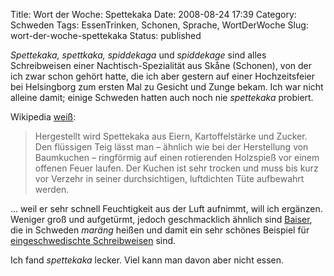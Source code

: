 Title: Wort der Woche: Spettekaka
Date: 2008-08-24 17:39
Category: Schweden
Tags: EssenTrinken, Schonen, Sprache, WortDerWoche
Slug: wort-der-woche-spettekaka
Status: published

*Spettekaka, spettkaka, spiddekaga* und *spiddekage* sind alles
Schreibweisen einer Nachtisch-Spezialität aus Skåne (Schonen), von der
ich zwar schon gehört hatte, die ich aber gestern auf einer
Hochzeitsfeier bei Helsingborg zum ersten Mal zu Gesicht und Zunge
bekam. Ich war nicht alleine damit; einige Schweden hatten auch noch nie
*spettekaka* probiert.

Wikipedia [weiß](http://de.wikipedia.org/wiki/Spettekaka):

> Hergestellt wird Spettekaka aus Eiern, Kartoffelstärke und Zucker. Den
> flüssigen Teig lässt man – ähnlich wie bei der Herstellung von
> Baumkuchen – ringförmig auf einen rotierenden Holzspieß vor einem
> offenen Feuer laufen. Der Kuchen ist sehr trocken und muss bis kurz
> vor Verzehr in seiner durchsichtigen, luftdichten Tüte aufbewahrt
> werden.

... weil er sehr schnell Feuchtigkeit aus der Luft aufnimmt, will ich
ergänzen. Weniger groß und aufgetürmt, jedoch geschmacklich ähnlich sind
[Baiser](http://de.wikipedia.org/wiki/Baiser), die in Schweden *maräng*
heißen und damit ein sehr schönes Beispiel für [eingeschwedischte
Schreibweisen](http://www.fiket.de/2007/07/04/schreiben-wie-mans-spricht/)
sind.

Ich fand *spettekaka* lecker. Viel kann man davon aber nicht essen.

